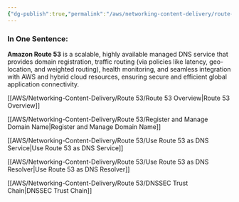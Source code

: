 ```yaml
---
{"dg-publish":true,"permalink":"/aws/networking-content-delivery/route-53/aws-route-53-ecosystem-and-use-cases/"}
---
```


### In One Sentence:
**Amazon Route 53** is a scalable, highly available managed DNS service that provides domain registration, traffic routing (via policies like latency, geo-location, and weighted routing), health monitoring, and seamless integration with AWS and hybrid cloud resources, ensuring secure and efficient global application connectivity.

[[AWS/Networking-Content-Delivery/Route 53/Route 53 Overview\|Route 53 Overview]]

[[AWS/Networking-Content-Delivery/Route 53/Register and Manage Domain Name\|Register and Manage Domain Name]]

[[AWS/Networking-Content-Delivery/Route 53/Use Route 53 as DNS Service\|Use Route 53 as DNS Service]]

[[AWS/Networking-Content-Delivery/Route 53/Use Route 53 as DNS Resolver\|Use Route 53 as DNS Resolver]]

[[AWS/Networking-Content-Delivery/Route 53/DNSSEC Trust Chain\|DNSSEC Trust Chain]]
